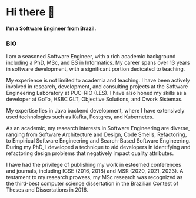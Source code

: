 # Hi there 👋

**I'm a Software Engineer from Brazil.**

### BIO

I am a seasoned Software Engineer, with a rich academic background including a PhD, MSc, and BS in Informatics. My career spans over 13 years in software development, with a significant portion dedicated to teaching.

My experience is not limited to academia and teaching. I have been actively involved in research, development, and consulting projects at the Software Engineering Laboratory at PUC-RIO (LES). I have also honed my skills as a developer at GoTo, HSBC GLT, Objective Solutions, and Cwork Sistemas.

My expertise lies in Java backend development, where I have extensively used technologies such as Kafka, Postgres, and Kubernetes.

As an academic, my research interests in Software Engineering are diverse, ranging from Software Architecture and Design, Code Smells, Refactoring, to Empirical Software Engineering and Search-Based Software Engineering. During my PhD, I developed a technique to aid developers in identifying and refactoring design problems that negatively impact quality attributes.

I have had the privilege of publishing my work in esteemed conferences and journals, including ICSE (2016, 2018) and MSR (2020, 2021, 2023). A testament to my research prowess, my MSc research was recognized as the third-best computer science dissertation in the Brazilian Contest of Theses and Dissertations in 2016.
